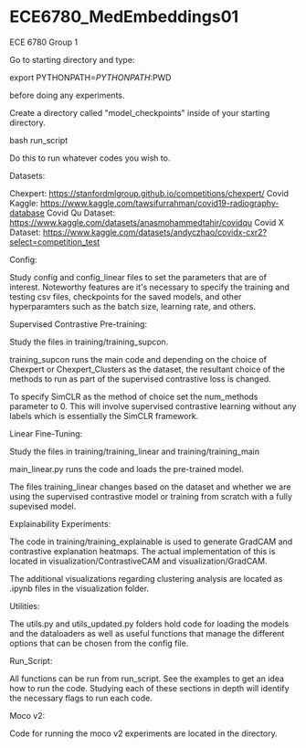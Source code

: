 # ECE6780_MedEmbeddings01
ECE 6780 Group 1

Go to starting directory and type:

export PYTHONPATH=$PYTHONPATH:$PWD

before doing any experiments.

Create a directory called "model_checkpoints" inside of your starting directory.

bash run_script

Do this to run whatever codes you wish to.

Datasets:

Chexpert: https://stanfordmlgroup.github.io/competitions/chexpert/ Covid Kaggle: https://www.kaggle.com/tawsifurrahman/covid19-radiography-database Covid Qu Dataset: https://www.kaggle.com/datasets/anasmohammedtahir/covidqu Covid X Dataset: https://www.kaggle.com/datasets/andyczhao/covidx-cxr2?select=competition_test

Config:

Study config and config_linear files to set the parameters that are of interest. Noteworthy features are it's necessary to specify the training and testing csv files, checkpoints for the saved models, and other hyperparamters such as the batch size, learning rate, and others.

Supervised Contrastive Pre-training:

Study the files in training/training_supcon.

training_supcon runs the main code and depending on the choice of Chexpert or Chexpert_Clusters as the dataset, the resultant choice of the methods to run as part of the supervised contrastive loss is changed.

To specify SimCLR as the method of choice set the num_methods parameter to 0. This will involve supervised contrastive learning without any labels which is essentially the SimCLR framework.

Linear Fine-Tuning:

Study the files in training/training_linear and training/training_main

main_linear.py runs the code and loads the pre-trained model.

The files training_linear changes based on the dataset and whether we are using the supervised contrastive model or training from scratch with a fully supevised model.

Explainability Experiments:

The code in training/training_explainable is used to generate GradCAM and contrastive explanation heatmaps. The actual implementation of this is located in visualization/ContrastiveCAM and visualization/GradCAM.

The additional visualizations regarding clustering analysis are located as .ipynb files in the visualization folder.

Utilities:

The utils.py and utils_updated.py folders hold code for loading the models and the dataloaders as well as useful functions that manage the different options that can be chosen from the config file.

Run_Script:

All functions can be run from run_script. See the examples to get an idea how to run the code. Studying each of these sections in depth will identify the necessary flags to run each code.

Moco v2:

Code for running the moco v2 experiments are located in the directory.